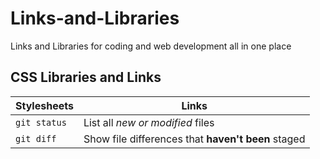 # Links-and-Libraries
Links and Libraries for coding and web development all in one place


## CSS Libraries and Links

| Stylesheets | Links |
| --- | --- |
| `git status` | List all *new or modified* files |
| `git diff` | Show file differences that **haven't been** staged |
